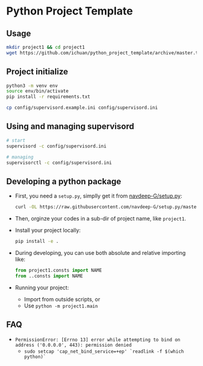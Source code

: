 # Python Project Template

## Usage

```sh
mkdir project1 && cd project1
wget https://github.com/ichuan/python_project_template/archive/master.tar.gz -O - | tar --strip-components 1  -xf -
```


## Project initialize

```sh
python3 -m venv env
source env/bin/activate
pip install -r requirements.txt

cp config/supervisord.example.ini config/supervisord.ini
```


## Using and managing supervisord

```sh
# start
supervisord -c config/supervisord.ini

# managing
supervisorctl -c config/supervisord.ini
```


## Developing a python package

- First, you need a `setup.py`, simplly get it from [navdeep-G/setup.py](https://github.com/navdeep-G/setup.py):

    ```sh
    curl -OL https://raw.githubusercontent.com/navdeep-G/setup.py/master/setup.py
    ```

- Then, orginze your codes in a sub-dir of project name, like `project1`.
- Install your project locally:

    ```sh
    pip install -e .
    ```

- During developing, you can use both absolute and relative importing like:

    ```python
    from project1.consts import NAME
    from ..consts import NAME
    ```

- Running your project:
  - Import from outside scripts, or
  - Use `python -m project1.main`


## FAQ
- `PermissionError: [Errno 13] error while attempting to bind on address ('0.0.0.0', 443): permission denied`
  - ```sudo setcap 'cap_net_bind_service=+ep' `readlink -f $(which python)` ```
